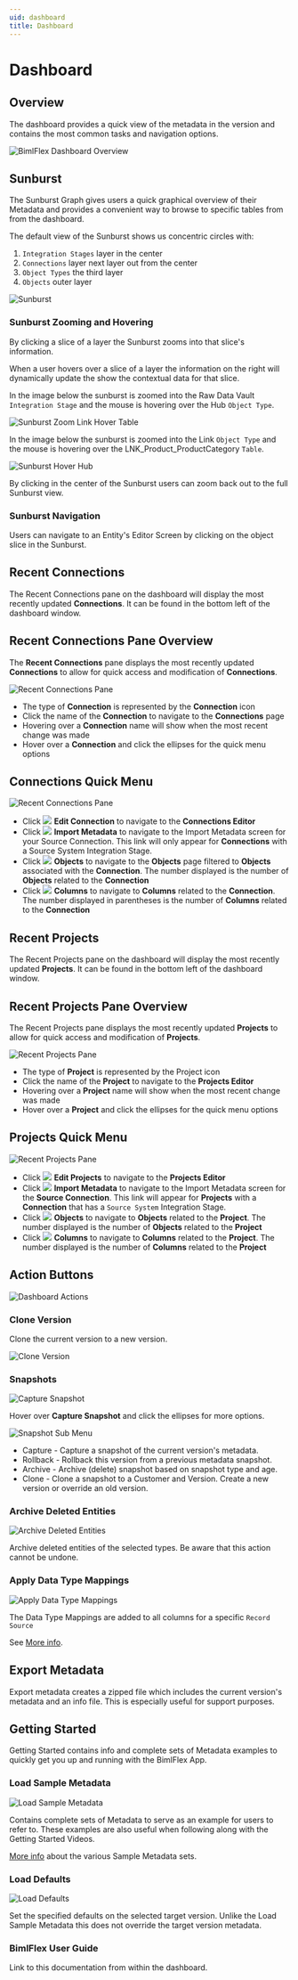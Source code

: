 ```yaml
---
uid: dashboard
title: Dashboard
---
```

# Dashboard 

## Overview

The dashboard provides a quick view of the metadata in the version and contains the most common tasks and navigation options.

![BimlFlex Dashboard Overview](images/dashboard-recent-connections-recent-projects-full-small.64527.png "BimlFlex Dashboard")

## Sunburst

The Sunburst Graph gives users a quick graphical overview of their Metadata and provides a convenient way to browse to specific tables from from the dashboard.

The default view of the Sunburst shows us concentric circles with:
1. `Integration Stages` layer in the center
1. `Connections` layer next layer out from the center
1. `Object Types` the third layer
1. `Objects` outer layer

<img
    src="images/bimlflex-app-dashboard-sunburst.png"
    class="bordered-image"
    title="Sunburst"
/>

### Sunburst Zooming and Hovering

By clicking a slice of a layer the Sunburst zooms into that slice's information.

When a user hovers over a slice of a layer the information on the right will dynamically update the show the contextual data for that slice.

In the image below the sunburst is zoomed into the Raw Data Vault `Integration Stage` and the mouse is hovering over the Hub `Object Type`.

<img
    src="images/bimlflex-app-dashboard-sunburst-hover-hub.png"
    title="Sunburst Zoom Link Hover Table"
/>

In the image below the sunburst is zoomed into the Link `Object Type` and the mouse is hovering over the LNK_Product_ProductCategory `Table`.

<img
    src="images/bimlflex-app-dashboard-sunburst-zoom-link-hover-table.png"
    class="bordered-image"
    title="Sunburst Hover Hub"
/>

By clicking in the center of the Sunburst users can zoom back out to the full Sunburst view.

### Sunburst Navigation

Users can navigate to an Entity's Editor Screen by clicking on the object slice in the Sunburst.

## Recent Connections

The Recent Connections pane on the dashboard will display the most recently updated **Connections**. It can be found in the bottom left of the dashboard window.

## Recent Connections Pane Overview

The **Recent Connections** pane displays the most recently updated **Connections** to allow for quick access and modification of **Connections**.

![Recent Connections Pane](images/dashboard-recent-connections.64527.png "Connection Pane Overview")

- The type of **Connection** is represented by the **Connection** icon
- Click the name of the **Connection** to navigate to the **Connections** page
- Hovering over a **Connection** name will show when the most recent change was made
- Hover over a **Connection** and click the ellipses for the quick menu options

## Connections Quick Menu

![Recent Connections Pane](images/dashboard-recent-connections-menu.64527.png "Connection Pane Overview")

- Click <img class="icon-inline" src="images/svg-icons/connections.svg" > **Edit Connection** to navigate to the **Connections Editor**
- Click <img class="icon-inline" src="images/svg-icons/import-metadata.svg" > **Import Metadata** to navigate to the Import Metadata screen for your Source Connection. This link will only appear for **Connections** with a Source System Integration Stage.
- Click <img class="icon-inline" src="images/svg-icons/objects.svg" > **Objects** to navigate to the **Objects** page filtered to **Objects** associated with the **Connection**. The number displayed is the number of **Objects** related to the **Connection**
- Click <img class="icon-inline" src="images/svg-icons/columns.svg" > **Columns** to navigate to **Columns** related to the **Connection**. The number displayed in parentheses is the number of **Columns** related to the **Connection**

## Recent Projects

The Recent Projects pane on the dashboard will display the most recently updated **Projects**. It can be found in the bottom left of the dashboard window.

## Recent Projects Pane Overview

The Recent Projects pane displays the most recently updated **Projects** to allow for quick access and modification of **Projects**.

![Recent Projects Pane](images/dashboard-recent-projects.64527.png "Project Pane Overview")

- The type of **Project** is represented by the Project icon
- Click the name of the **Project** to navigate to the **Projects Editor**
- Hovering over a **Project** name will show when the most recent change was made
- Hover over a **Project** and click the ellipses for the quick menu options

## Projects Quick Menu

![Recent Projects Pane](images/dashboard-recent-projects-menu.64527.png "Project Pane Overview")

- Click <img class="icon-inline" src="images/svg-icons/projects.svg" > **Edit Projects** to navigate to the **Projects Editor**
- Click <img class="icon-inline" src="images/svg-icons/import-metadata.svg" > **Import Metadata** to navigate to the Import Metadata screen for the **Source Connection**. This link will appear for **Projects** with a **Connection** that has a `Source System` Integration Stage.
- Click <img class="icon-inline" src="images/svg-icons/objects.svg" > **Objects** to navigate to **Objects** related to the **Project**. The number displayed is the number of **Objects** related to the **Project**
- Click <img class="icon-inline" src="images/svg-icons/columns.svg" > **Columns**  to navigate to **Columns** related to the **Project**. The number displayed is the number of **Columns** related to the **Project**

## Action Buttons

![Dashboard Actions](images/bimlflex-app-dashboard-actions.png "Dashboard Actions")

### Clone Version

Clone the current version to a new version.

<img
    src="images/bimlflex-app-dashboard-clone-version.png"
    class="bordered-image"
    title="Clone Version"
/>

### Snapshots

<img
    src="images/bimlflex-app-dashboard-snapshots.png"
    class="bordered-image"
    title="Capture Snapshot"
/>

Hover over **Capture Snapshot** and click the ellipses for more options.

<img
    src="images/bimlflex-app-dashboard-snapshots-submenu.png"
    class="bordered-image"
    title="Snapshot Sub Menu"
/>

* Capture - Capture a snapshot of the current version's metadata.
* Rollback - Rollback this version from a previous metadata snapshot.
* Archive - Archive (delete) snapshot based on snapshot type and age.
* Clone - Clone a snapshot to a Customer and Version. Create a new version or override an old version.

### Archive Deleted Entities

<img
    src="images/bimlflex-app-dashboard-archive-entities.png"
    class="bordered-image"
    title="Archive Deleted Entities"
/>

Archive deleted entities of the selected types. Be aware that this action cannot be undone.

### Apply Data Type Mappings

<img
    src="images/bimlflex-app-dashboard-apply-data-type-mappings.png"
    class="bordered-image"
    title="Apply Data Type Mappings"
/>

The Data Type Mappings are added to all columns for a specific `Record Source`

See [More info](data-type-mappings.md).

## Export Metadata

Export metadata creates a zipped file which includes the current version's metadata and an info file. This is especially useful for support purposes.

## Getting Started

Getting Started contains info and complete sets of Metadata examples to quickly get you up and running with the BimlFlex App.

### Load Sample Metadata

<img
    src="images/bimlflex-app-dashboard-sample-metadata.png"
    class="bordered-image"
    title="Load Sample Metadata"
/>

Contains complete sets of Metadata to serve as an example for users to refer to. These examples are also useful when following along with the Getting Started Videos.

[More info](../getting-started/sample-metadata.md) about the various Sample Metadata sets.

### Load Defaults

<img
    src="images/bimlflex-app-dashboard-load-defaults.png"
    class="bordered-image"
    title="Load Defaults"
/>

Set the specified defaults on the selected target version. Unlike the Load Sample Metadata this does not override the target version metadata.

### BimlFlex User Guide

Link to this documentation from within the dashboard.
